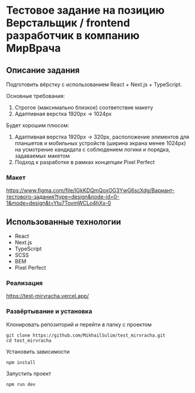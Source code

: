 # Тестовое задание на позицию Верстальщик / frontend разработчик в компанию МирВрача

##  Описание задания
Подготовить вёрстку с использованием React + Next.js + TypeScript.

Основные требования:
1) Строгое (максимально близкое) соответствие макету
2) Адаптивная верстка 1920px -> 1024px

Будет хорошим плюсом:
1) Адаптивная верстка 1920px -> 320px, расположение элементов для планшетов и мобильных устройств (ширина экрана менее 1024px) на усмотрение кандидата с соблюдением логики и порядка, задаваемых макетом
2) Подход к разработке в рамках концепции Pixel Perfect

### Макет

https://www.figma.com/file/IGkKDQmQoxOG3YwG6scXdg/Вариант-тестового-задания?type=design&node-id=0-1&mode=design&t=Ytu7TovmWCLo4hXx-0


## Использованные технологии
- React
- Next.js
- TypeScript
- SCSS
- BEM
- Pixel Perfect

### Реализация 
https://test-mirvracha.vercel.app/

### Развёртывание и установка 
Клонировать репозиторий и перейти в папку с проектом
```
git clone https://github.com/MikhailSulim/test_mirvracha.git
cd test_mirvracha
```
Установить зависимости
```
npm install
```

Запустить проект

```
npm run dev
```
